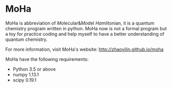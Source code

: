 # MoHa

MoHa is abbreviation of *Mo*lecular&*Mo*del *Ha*miltonian, it is a quantum chemistry program written in python. MoHa now is
not a formal program but a toy for practice coding and help myself to have a better understanding of quantum chemistry.

For more information, visit MoHa's website: http://zhaoyilin.github.io/moha


MoHa have the following requirements:

- Python 3.5 or above
- numpy 1.13.1 
- scipy 0.19.1  
